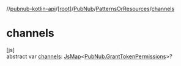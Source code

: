 //[pubnub-kotlin-api](../../../../index.md)/[[root]](../../index.md)/[PubNub](../index.md)/[PatternsOrResources](index.md)/[channels](channels.md)

# channels

[js]\
abstract var [channels](channels.md): [JsMap](../../../../../../pubnub-kotlin/pubnub-kotlin-core-api/pubnub-kotlin-core-api/com.pubnub.kmp/-js-map/index.md)&lt;[PubNub.GrantTokenPermissions](../-grant-token-permissions/index.md)&gt;?

